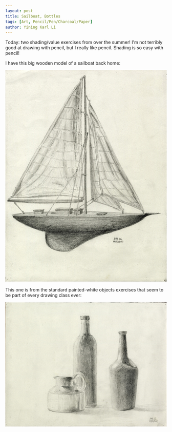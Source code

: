 ```yaml
---
layout: post
title: Sailboat, Bottles
tags: [Art, Pencil/Pen/Charcoal/Paper]
author: Yining Karl Li
---
```


Today\: two shading/value exercises from over the summer! I'm not terribly good at drawing with pencil, but I really like pencil. Shading is so easy with pencil!

I have this big wooden model of a sailboat back home:

[![](/content/images/2010/Dec/sailboat.jpg)](/content/images/2010/Dec/sailboat_full.jpg)

This one is from the standard painted-white objects exercises that seem to be part of every drawing class ever:

[![](/content/images/2010/Dec/bottle.jpg)](/content/images/2010/Dec/bottle_full.jpg)
